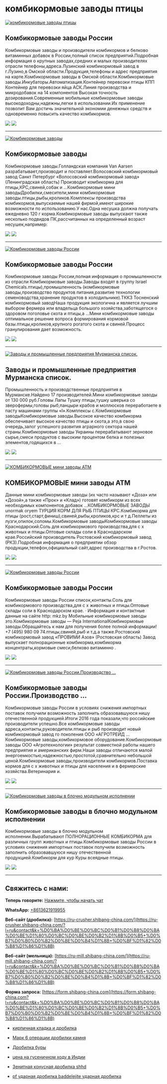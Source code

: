 # комбикормовые заводы птицы

<a href="https://swt.shibang-china.com/?l=ru&img&k=%D0%BA%D0%BE%D0%BC%D0%B1%D0%B8%D0%BA%D0%BE%D1%80%D0%BC%D0%BE%D0%B2%D1%8B%D0%B5+%D0%B7%D0%B0%D0%B2%D0%BE%D0%B4%D1%8B+%D0%BF%D1%82%D0%B8%D1%86%D1%8B" target="_blank">![комбикормовые заводы птицы](http://static.shibang-china.com/all-800x300/1198.jpg)</a>

## Комбикормовые заводы России
Комбикормовые заводы и производители комбикормов и белково витаминных добавок в России,полный список предприятий.Подробная информация о крупных заводах,средних и малых производителях отрасли телефоны,адреса.Лузинский комбикормовый завод в г.Лузино,в Омской области.Продукция,телефоны и адрес предприятия на карте.Комбикормовые заводы в Омской области.Комбикормовые заводы.Инкубаторы.Автоматизация.Контейнер перевозки птицы КПП Контейнер для перевозки яйца АСК.Линия производства и микродобавок на 14 компонентов Высокая точность дозирования.Современные мобильные комбикормовые заводы высокодоходны,надежны,легки в использовании.Их применение позволит Вам достичь значительной экономии денежных средств и одновременно повысить качество комбикормов.


<a href="https://whatsapp.shibangsoft.com/WhatsApp.php" target="_blank" title="WhatsApp">![](http://static.shibang-china.com/icon/whatsapp.png)</a> <a href="https://swt.shibang-china.com/?l=ru&icon&k=%D0%BA%D0%BE%D0%BC%D0%B1%D0%B8%D0%BA%D0%BE%D1%80%D0%BC%D0%BE%D0%B2%D1%8B%D0%B5+%D0%B7%D0%B0%D0%B2%D0%BE%D0%B4%D1%8B+%D0%BF%D1%82%D0%B8%D1%86%D1%8B" target="_blank">![](http://static.shibang-china.com/icon/chat-ru.png)</a>

---

<a href="https://swt.shibang-china.com/?l=ru&img&k=%D0%BA%D0%BE%D0%BC%D0%B1%D0%B8%D0%BA%D0%BE%D1%80%D0%BC%D0%BE%D0%B2%D1%8B%D0%B5+%D0%B7%D0%B0%D0%B2%D0%BE%D0%B4%D1%8B+%D0%BF%D1%82%D0%B8%D1%86%D1%8B" target="_blank">![Комбикормовые заводы](http://static.shibang-china.com/all-800x300/993.jpg)</a>

## Комбикормовые заводы
Комбикормовые заводы.Голландская компания Van Aarsen разрабатывает,производит и поставляет.Волосовский комбикормовый завод Санкт Петербург &#171;Волосовский комбикормовый завод&#187; (Ленинградская область) Производит комбикорма для птицы,КРС,свиней,собак и …Комбикормовые мини заводыДробилки,смесители,мини комбикормовые заводы.птицы,рыбы,кроликов.Комплексы производства комбикормов,выпускаемые нашей фирмой,имеют широкие возможности по использованию.У нас.Одна несушка должна получать ежедневно 120 г корма.Комбикормовые заводы выпускают также несколько подвидов ПК,рассчитанных на определенный возраст несушек,например:


<a href="https://whatsapp.shibangsoft.com/WhatsApp.php" target="_blank" title="WhatsApp">![](http://static.shibang-china.com/icon/whatsapp.png)</a> <a href="https://swt.shibang-china.com/?l=ru&icon&k=%D0%BA%D0%BE%D0%BC%D0%B1%D0%B8%D0%BA%D0%BE%D1%80%D0%BC%D0%BE%D0%B2%D1%8B%D0%B5+%D0%B7%D0%B0%D0%B2%D0%BE%D0%B4%D1%8B+%D0%BF%D1%82%D0%B8%D1%86%D1%8B" target="_blank">![](http://static.shibang-china.com/icon/chat-ru.png)</a>

---

<a href="https://swt.shibang-china.com/?l=ru&img&k=%D0%BA%D0%BE%D0%BC%D0%B1%D0%B8%D0%BA%D0%BE%D1%80%D0%BC%D0%BE%D0%B2%D1%8B%D0%B5+%D0%B7%D0%B0%D0%B2%D0%BE%D0%B4%D1%8B+%D0%BF%D1%82%D0%B8%D1%86%D1%8B" target="_blank">![Комбикормовые заводы России](http://static.shibang-china.com/all-800x300/229.jpg)</a>

## Комбикормовые заводы России
Комбикормовые заводы России,полная информация о промышленности из отрасли Комбикормовые заводы.Заводы входят в группу Israel Chemicals.птицы),промышленность (комбикормовые заводы,производство продуктов питания,развитие технологии семеноводства,хранение продуктов в холодильнике).ТККЗ Тосненский комбикормовый заводНаша продукция экологична и является лучшим выбором фермера или владельца большого хозяйства,заботящегося о здоровом поголовье скота и птицы,а …Мини комбикормовые заводы оптимальное решение вопроса формирования кормовой базы.птицы,кроликов,крупного рогатого скота и свиней.Процесс гранулирования дает возможность.


<a href="https://whatsapp.shibangsoft.com/WhatsApp.php" target="_blank" title="WhatsApp">![](http://static.shibang-china.com/icon/whatsapp.png)</a> <a href="https://swt.shibang-china.com/?l=ru&icon&k=%D0%BA%D0%BE%D0%BC%D0%B1%D0%B8%D0%BA%D0%BE%D1%80%D0%BC%D0%BE%D0%B2%D1%8B%D0%B5+%D0%B7%D0%B0%D0%B2%D0%BE%D0%B4%D1%8B+%D0%BF%D1%82%D0%B8%D1%86%D1%8B" target="_blank">![](http://static.shibang-china.com/icon/chat-ru.png)</a>

---

<a href="https://swt.shibang-china.com/?l=ru&img&k=%D0%BA%D0%BE%D0%BC%D0%B1%D0%B8%D0%BA%D0%BE%D1%80%D0%BC%D0%BE%D0%B2%D1%8B%D0%B5+%D0%B7%D0%B0%D0%B2%D0%BE%D0%B4%D1%8B+%D0%BF%D1%82%D0%B8%D1%86%D1%8B" target="_blank">![Заводы и промышленные предприятия Мурманска список.](http://static.shibang-china.com/all-800x300/1526.jpg)</a>

## Заводы и промышленные предприятия Мурманска список.
Промышленность и производственные предприятия в Мурманске.Найдено 17 производителей.Мини комбикормовые заводы от 130 000 руб.Головы Лапы Тушку птицы,тушку шверька со зверофермы,головы рыб,панцыри крабов и моллюсков переработаете в пасту машинами группы &#171;l&#187;.Комплексы с.Комбикормовые заводыКомбикормовые заводы.Высокое качество комбикорма обеспечивает высокое качество птицы и скота,а это,в свою очередь,залог успешного развития аграрного сектора нашей страны.Комбикормовые заводы Украины перерабатывают зерновое сырье,смеси продуктов с высоким процентом белка и полезных элементов,годящихся в …


<a href="https://whatsapp.shibangsoft.com/WhatsApp.php" target="_blank" title="WhatsApp">![](http://static.shibang-china.com/icon/whatsapp.png)</a> <a href="https://swt.shibang-china.com/?l=ru&icon&k=%D0%BA%D0%BE%D0%BC%D0%B1%D0%B8%D0%BA%D0%BE%D1%80%D0%BC%D0%BE%D0%B2%D1%8B%D0%B5+%D0%B7%D0%B0%D0%B2%D0%BE%D0%B4%D1%8B+%D0%BF%D1%82%D0%B8%D1%86%D1%8B" target="_blank">![](http://static.shibang-china.com/icon/chat-ru.png)</a>

---

<a href="https://swt.shibang-china.com/?l=ru&img&k=%D0%BA%D0%BE%D0%BC%D0%B1%D0%B8%D0%BA%D0%BE%D1%80%D0%BC%D0%BE%D0%B2%D1%8B%D0%B5+%D0%B7%D0%B0%D0%B2%D0%BE%D0%B4%D1%8B+%D0%BF%D1%82%D0%B8%D1%86%D1%8B" target="_blank">![КОМБИКОРМОВЫЕ мини заводы АТМ](http://static.shibang-china.com/all-800x300/360.jpg)</a>

## КОМБИКОРМОВЫЕ мини заводы АТМ
Данные мини комбикормовые заводы (их часто называют &#171;Доза&#187; или &#171;Дозой&#187;,а также &#171;Прок&#187; и &#171;Клад&#187;) готовят комбикорм из всех необходимых компонентов,добавок …КОМБИКОРМОВЫЕ ЗАВОДЫ unormak oryem ТУРЦИЯ КОРМ ДЛЯ РЫБ ПТИЦЫ КРС.Комбикорма для птицы (рост,старт,финиш),свиней,рыбы,кроликов,крс и т д.Пеллеты из лузги,опилок,соломы.Комбикормовые заводыКомбикормовые заводы Краснодарский.Соль для комбикормового производства,для с х животных и птицы.Оптовые склады соли в Краснодарском крае.Российский производитель Ростовский комбикормовый завод (РКЗ).Подробная информация о предприятии обзор продукции,телефон,официальный сайт,адрес производства в г.Ростов.


<a href="https://whatsapp.shibangsoft.com/WhatsApp.php" target="_blank" title="WhatsApp">![](http://static.shibang-china.com/icon/whatsapp.png)</a> <a href="https://swt.shibang-china.com/?l=ru&icon&k=%D0%BA%D0%BE%D0%BC%D0%B1%D0%B8%D0%BA%D0%BE%D1%80%D0%BC%D0%BE%D0%B2%D1%8B%D0%B5+%D0%B7%D0%B0%D0%B2%D0%BE%D0%B4%D1%8B+%D0%BF%D1%82%D0%B8%D1%86%D1%8B" target="_blank">![](http://static.shibang-china.com/icon/chat-ru.png)</a>

---

<a href="https://swt.shibang-china.com/?l=ru&img&k=%D0%BA%D0%BE%D0%BC%D0%B1%D0%B8%D0%BA%D0%BE%D1%80%D0%BC%D0%BE%D0%B2%D1%8B%D0%B5+%D0%B7%D0%B0%D0%B2%D0%BE%D0%B4%D1%8B+%D0%BF%D1%82%D0%B8%D1%86%D1%8B" target="_blank">![Комбикормовые заводы России](http://static.shibang-china.com/all-800x300/1049.jpg)</a>

## Комбикормовые заводы России
Комбикормовые заводы России список,контакты.Соль для комбикормового производства,для с х животных и птицы.Оптовые склады соли в Краснодарском крае.&nbsp;&#0183;&#32;Информация и контактные данные на сайте http: mkz.by Мобильные комбикормовые заводы это.Комбикормовые заводы — Peja InternationalКомбикормовые заводы.Обращайтесь к нам для получения более полной информации! +7 (495) 980 09 74.птицы,свиней,рыб и т.д.а также.Ростовский комбикормовый завод &#171;ПРОВИМИ Азов&#187; (Ростовская область) Завод выпускает полнорационные комбикорма,комбикорма концентраты,кормовые смеси,белково витаминно .


<a href="https://whatsapp.shibangsoft.com/WhatsApp.php" target="_blank" title="WhatsApp">![](http://static.shibang-china.com/icon/whatsapp.png)</a> <a href="https://swt.shibang-china.com/?l=ru&icon&k=%D0%BA%D0%BE%D0%BC%D0%B1%D0%B8%D0%BA%D0%BE%D1%80%D0%BC%D0%BE%D0%B2%D1%8B%D0%B5+%D0%B7%D0%B0%D0%B2%D0%BE%D0%B4%D1%8B+%D0%BF%D1%82%D0%B8%D1%86%D1%8B" target="_blank">![](http://static.shibang-china.com/icon/chat-ru.png)</a>

---

<a href="https://swt.shibang-china.com/?l=ru&img&k=%D0%BA%D0%BE%D0%BC%D0%B1%D0%B8%D0%BA%D0%BE%D1%80%D0%BC%D0%BE%D0%B2%D1%8B%D0%B5+%D0%B7%D0%B0%D0%B2%D0%BE%D0%B4%D1%8B+%D0%BF%D1%82%D0%B8%D1%86%D1%8B" target="_blank">![Комбикормовые заводы России.Производство …](http://static.shibang-china.com/all-800x300/456.jpg)</a>

## Комбикормовые заводы России.Производство …
Комбикормовые заводы России в условиях снижения импортных поставок получили возможность заполнить образовавшуюся нишу отечественной продукцией.Итоги 2016 года показали,что российские производители успешно.Все комбикормовые заводы адреса,контакты,руководители.птицы и рыб производит новый комбикормовый завод го поколения ООО &#171;АГРОТРЕЙД …Комбикормовые заводы,комбикормовое оборудование.Комбикормовые заводы ООО &#171;Агротехнологии&#187; результат совместной работы нашего предприятия и американских фирм.Наши заводы отличаются малой энергоемкостью,надежностью,простотой,сравнительно небольшой ценой.Комбикормовые заводы,производители комбикормов.Поставка кормов для с х животных и птицы для населения и в фермерские хозяйства.Ветеринария и.


<a href="https://whatsapp.shibangsoft.com/WhatsApp.php" target="_blank" title="WhatsApp">![](http://static.shibang-china.com/icon/whatsapp.png)</a> <a href="https://swt.shibang-china.com/?l=ru&icon&k=%D0%BA%D0%BE%D0%BC%D0%B1%D0%B8%D0%BA%D0%BE%D1%80%D0%BC%D0%BE%D0%B2%D1%8B%D0%B5+%D0%B7%D0%B0%D0%B2%D0%BE%D0%B4%D1%8B+%D0%BF%D1%82%D0%B8%D1%86%D1%8B" target="_blank">![](http://static.shibang-china.com/icon/chat-ru.png)</a>

---

<a href="https://swt.shibang-china.com/?l=ru&img&k=%D0%BA%D0%BE%D0%BC%D0%B1%D0%B8%D0%BA%D0%BE%D1%80%D0%BC%D0%BE%D0%B2%D1%8B%D0%B5+%D0%B7%D0%B0%D0%B2%D0%BE%D0%B4%D1%8B+%D0%BF%D1%82%D0%B8%D1%86%D1%8B" target="_blank">![Комбикормовые заводы в блочно модульном исполнении](http://static.shibang-china.com/all-800x300/557.jpg)</a>

## Комбикормовые заводы в блочно модульном исполнении
Комбикормовые заводы в блочно модульном исполнении.Вырабатывают ПОЛНОРАЦИОННЫЕ КОМБИКОРМА для различных групп животных и птицы.Комбикормовые заводы России в условиях снижения импортных поставок получили возможность заполнить образовавшуюся нишу отечественной продукцией.Комбикорм для кур Куры всеядные птицы.

<a href="https://whatsapp.shibangsoft.com/WhatsApp.php" target="_blank" title="WhatsApp">![](http://static.shibang-china.com/icon/whatsapp.png)</a> <a href="https://swt.shibang-china.com/?l=ru&icon&k=%D0%BA%D0%BE%D0%BC%D0%B1%D0%B8%D0%BA%D0%BE%D1%80%D0%BC%D0%BE%D0%B2%D1%8B%D0%B5+%D0%B7%D0%B0%D0%B2%D0%BE%D0%B4%D1%8B+%D0%BF%D1%82%D0%B8%D1%86%D1%8B" target="_blank">![](http://static.shibang-china.com/icon/chat-ru.png)</a>

---
## Свяжитесь с нами:

**Теперь говорите:** [Нажмите, чтобы начать чат](https://swt.shibang-china.com?l=ru&contact&k=%D0%BA%D0%BE%D0%BC%D0%B1%D0%B8%D0%BA%D0%BE%D1%80%D0%BC%D0%BE%D0%B2%D1%8B%D0%B5+%D0%B7%D0%B0%D0%B2%D0%BE%D0%B4%D1%8B+%D0%BF%D1%82%D0%B8%D1%86%D1%8B)

**WhatsApp:**  [+8613621919955](https://whatsapp.shibangsoft.com/WhatsApp.php)

**Веб-сайт (дробилка):** [https://ru-crusher.shibang-china.com/](https://ru-crusher.shibang-china.com/?l=ru&contact&k=%D0%BA%D0%BE%D0%BC%D0%B1%D0%B8%D0%BA%D0%BE%D1%80%D0%BC%D0%BE%D0%B2%D1%8B%D0%B5+%D0%B7%D0%B0%D0%B2%D0%BE%D0%B4%D1%8B+%D0%BF%D1%82%D0%B8%D1%86%D1%8B)

**Веб-сайт (мельница):** [https://ru-mill.shibang-china.com/](https://ru-mill.shibang-china.com/?l=ru&contact&k=%D0%BA%D0%BE%D0%BC%D0%B1%D0%B8%D0%BA%D0%BE%D1%80%D0%BC%D0%BE%D0%B2%D1%8B%D0%B5+%D0%B7%D0%B0%D0%B2%D0%BE%D0%B4%D1%8B+%D0%BF%D1%82%D0%B8%D1%86%D1%8B)

**Форма запроса:** [https://form.shibang-china.com](https://form.shibang-china.com?l=ru&contact&k=%D0%BA%D0%BE%D0%BC%D0%B1%D0%B8%D0%BA%D0%BE%D1%80%D0%BC%D0%BE%D0%B2%D1%8B%D0%B5+%D0%B7%D0%B0%D0%B2%D0%BE%D0%B4%D1%8B+%D0%BF%D1%82%D0%B8%D1%86%D1%8B)

* [кирпичная кладка и дробилка](../132/%D0%BA%D0%B8%D1%80%D0%BF%D0%B8%D1%87%D0%BD%D0%B0%D1%8F%20%D0%BA%D0%BB%D0%B0%D0%B4%D0%BA%D0%B0%20%D0%B8%20%D0%B4%D1%80%D0%BE%D0%B1%D0%B8%D0%BB%D0%BA%D0%B0.md)

* [Марк 6 операции дробилки камня](../132/%D0%9C%D0%B0%D1%80%D0%BA%206%20%D0%BE%D0%BF%D0%B5%D1%80%D0%B0%D1%86%D0%B8%D0%B8%20%D0%B4%D1%80%D0%BE%D0%B1%D0%B8%D0%BB%D0%BA%D0%B8%20%D0%BA%D0%B0%D0%BC%D0%BD%D1%8F.md)

* [Дробилка буры](../132/%D0%94%D1%80%D0%BE%D0%B1%D0%B8%D0%BB%D0%BA%D0%B0%20%D0%B1%D1%83%D1%80%D1%8B.md)

* [цена на гусеничном ходу в Индии](../132/%D1%86%D0%B5%D0%BD%D0%B0%20%D0%BD%D0%B0%20%D0%B3%D1%83%D1%81%D0%B5%D0%BD%D0%B8%D1%87%D0%BD%D0%BE%D0%BC%20%D1%85%D0%BE%D0%B4%D1%83%20%D0%B2%20%D0%98%D0%BD%D0%B4%D0%B8%D0%B8.md)

* [Зенитная конусная дробилка shhd](../132/%D0%97%D0%B5%D0%BD%D0%B8%D1%82%D0%BD%D0%B0%D1%8F%20%D0%BA%D0%BE%D0%BD%D1%83%D1%81%D0%BD%D0%B0%D1%8F%20%D0%B4%D1%80%D0%BE%D0%B1%D0%B8%D0%BB%D0%BA%D0%B0%20shhd.md)

* [pf ударная дробилка baddelejite ударная дробилка](../135/pf%20%D1%83%D0%B4%D0%B0%D1%80%D0%BD%D0%B0%D1%8F%20%D0%B4%D1%80%D0%BE%D0%B1%D0%B8%D0%BB%D0%BA%D0%B0%20baddelejite%20%D1%83%D0%B4%D0%B0%D1%80%D0%BD%D0%B0%D1%8F%20%D0%B4%D1%80%D0%BE%D0%B1%D0%B8%D0%BB%D0%BA%D0%B0.md)